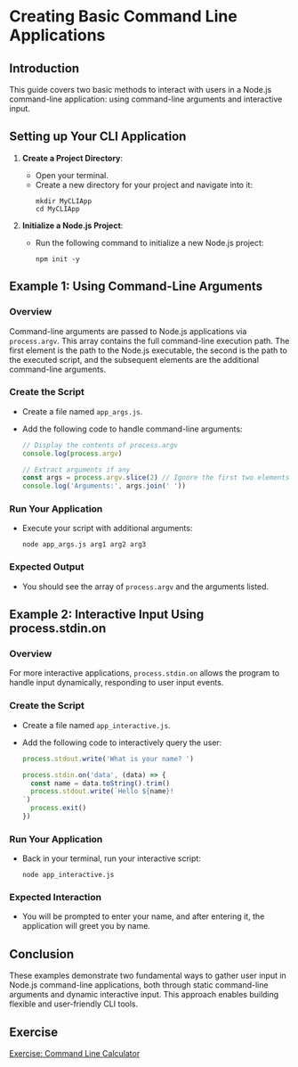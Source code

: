 # Creating Basic Command Line Applications

## Introduction

This guide covers two basic methods to interact with users in a Node.js command-line application: using command-line arguments and interactive input.

## Setting up Your CLI Application

1. **Create a Project Directory**:

   - Open your terminal.
   - Create a new directory for your project and navigate into it:
     ```
     mkdir MyCLIApp
     cd MyCLIApp
     ```

2. **Initialize a Node.js Project**:
   - Run the following command to initialize a new Node.js project:
     ```
     npm init -y
     ```

## Example 1: Using Command-Line Arguments

### Overview

Command-line arguments are passed to Node.js applications via `process.argv`. This array contains the full command-line execution path. The first element is the path to the Node.js executable, the second is the path to the executed script, and the subsequent elements are the additional command-line arguments.

### Create the Script

- Create a file named `app_args.js`.
- Add the following code to handle command-line arguments:

  ```javascript
  // Display the contents of process.argv
  console.log(process.argv)

  // Extract arguments if any
  const args = process.argv.slice(2) // Ignore the first two elements
  console.log('Arguments:', args.join(' '))
  ```

### Run Your Application

- Execute your script with additional arguments:
  ```
  node app_args.js arg1 arg2 arg3
  ```

### Expected Output

- You should see the array of `process.argv` and the arguments listed.

## Example 2: Interactive Input Using process.stdin.on

### Overview

For more interactive applications, `process.stdin.on` allows the program to handle input dynamically, responding to user input events.

### Create the Script

- Create a file named `app_interactive.js`.
- Add the following code to interactively query the user:

  ```javascript
  process.stdout.write('What is your name? ')

  process.stdin.on('data', (data) => {
    const name = data.toString().trim()
    process.stdout.write(`Hello ${name}!
  `)
    process.exit()
  })
  ```

### Run Your Application

- Back in your terminal, run your interactive script:
  ```
  node app_interactive.js
  ```

### Expected Interaction

- You will be prompted to enter your name, and after entering it, the application will greet you by name.

## Conclusion

These examples demonstrate two fundamental ways to gather user input in Node.js command-line applications, both through static command-line arguments and dynamic interactive input. This approach enables building flexible and user-friendly CLI tools.

## Exercise

[Exercise: Command Line Calculator](exercise.md)
